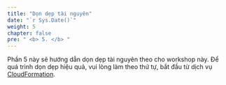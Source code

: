 ```yaml
---
title: "Dọn dẹp tài nguyên"
date: "`r Sys.Date()`"
weight: 5
chapter: false
pre: " <b> 5. </b> "
---
```


Phần 5 này sẽ hướng dẫn dọn dẹp tài nguyên theo cho workshop này. Để quá trình dọn dẹp hiệu quả, vui lòng làm theo thứ tự, bắt đầu từ dịch vụ [CloudFormation](5.1-cloudformation/).
